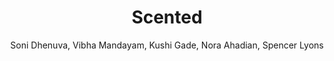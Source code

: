 ---
layout: post
title: Scented
permalink: /holiday/toys
author: Soni Dhenuva, Vibha Mandayam, Kushi Gade, Nora Ahadian, Spencer Lyons
comments: true
---